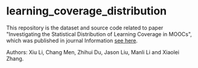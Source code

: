 # learning_coverage_distribution
This repository is the dataset and source code related to paper "Investigating the Statistical Distribution of Learning Coverage in MOOCs", which was published in journal Information [see here](http://www.mdpi.com/2078-2489/8/4/150). 

Authors: Xiu Li, Chang Men, Zhihui Du, Jason Liu, Manli Li and Xiaolei Zhang. 

